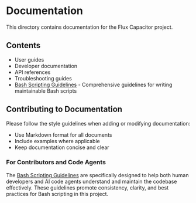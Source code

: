 # Documentation

This directory contains documentation for the Flux Capacitor project.

## Contents

- User guides
- Developer documentation
- API references
- Troubleshooting guides
- [Bash Scripting Guidelines](BASH_GUIDELINES.md) - Comprehensive guidelines for writing maintainable Bash scripts

## Contributing to Documentation

Please follow the style guidelines when adding or modifying documentation:
- Use Markdown format for all documents
- Include examples where applicable
- Keep documentation concise and clear

### For Contributors and Code Agents

The [Bash Scripting Guidelines](BASH_GUIDELINES.md) are specifically designed to help both human developers and AI code agents understand and maintain the codebase effectively. These guidelines promote consistency, clarity, and best practices for Bash scripting in this project.